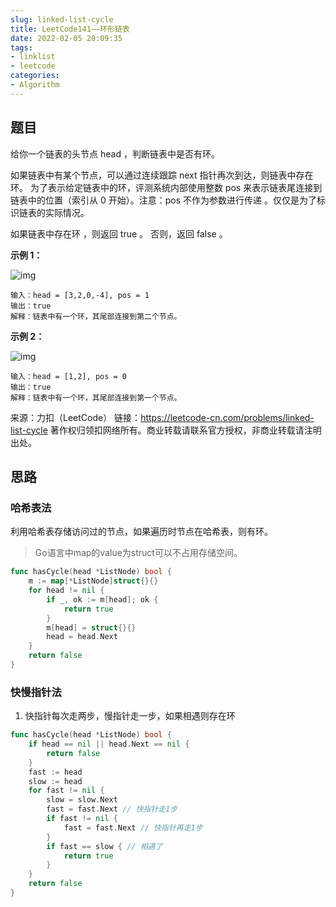 ```yaml
---
slug: linked-list-cycle
title: LeetCode141——环形链表
date: 2022-02-05 20:09:35
tags:
- linklist
- leetcode
categories:
- Algorithm
---
```


## 题目

给你一个链表的头节点 head ，判断链表中是否有环。

如果链表中有某个节点，可以通过连续跟踪 next 指针再次到达，则链表中存在环。 为了表示给定链表中的环，评测系统内部使用整数 pos 来表示链表尾连接到链表中的位置（索引从 0 开始）。注意：pos 不作为参数进行传递 。仅仅是为了标识链表的实际情况。

如果链表中存在环 ，则返回 true 。 否则，返回 false 。

**示例 1：**

![img](https://assets.leetcode-cn.com/aliyun-lc-upload/uploads/2018/12/07/circularlinkedlist.png)

```
输入：head = [3,2,0,-4], pos = 1
输出：true
解释：链表中有一个环，其尾部连接到第二个节点。
```

**示例 2：**

![img](https://assets.leetcode-cn.com/aliyun-lc-upload/uploads/2018/12/07/circularlinkedlist_test2.png)

```
输入：head = [1,2], pos = 0
输出：true
解释：链表中有一个环，其尾部连接到第一个节点。
```



来源：力扣（LeetCode）
链接：https://leetcode-cn.com/problems/linked-list-cycle
著作权归领扣网络所有。商业转载请联系官方授权，非商业转载请注明出处。

## 思路

### 哈希表法

利用哈希表存储访问过的节点，如果遍历时节点在哈希表，则有环。

> Go语言中map的value为struct可以不占用存储空间。

```go
func hasCycle(head *ListNode) bool {
    m := map[*ListNode]struct{}{}
    for head != nil {
        if _, ok := m[head]; ok {
            return true
        }
        m[head] = struct{}{}
        head = head.Next
    }
    return false
}
```

### 快慢指针法

1. 快指针每次走两步，慢指针走一步，如果相遇则存在环

```go
func hasCycle(head *ListNode) bool {
	if head == nil || head.Next == nil {
		return false
	}
	fast := head
	slow := head
	for fast != nil {
		slow = slow.Next
		fast = fast.Next // 快指针走1步
		if fast != nil {
			fast = fast.Next // 快指针再走1步
		}
		if fast == slow { // 相遇了
			return true
		}
	}
	return false
}
```

